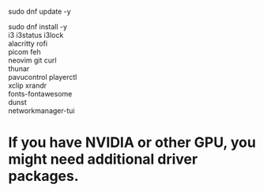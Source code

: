 sudo dnf update -y

sudo dnf install -y \
  i3 i3status i3lock \
  alacritty rofi \
  picom feh \
  neovim git curl \
  thunar \
  pavucontrol playerctl \
  xclip xrandr \
  fonts-fontawesome \
  dunst \
  networkmanager-tui

# If you have NVIDIA or other GPU, you might need additional driver packages.
